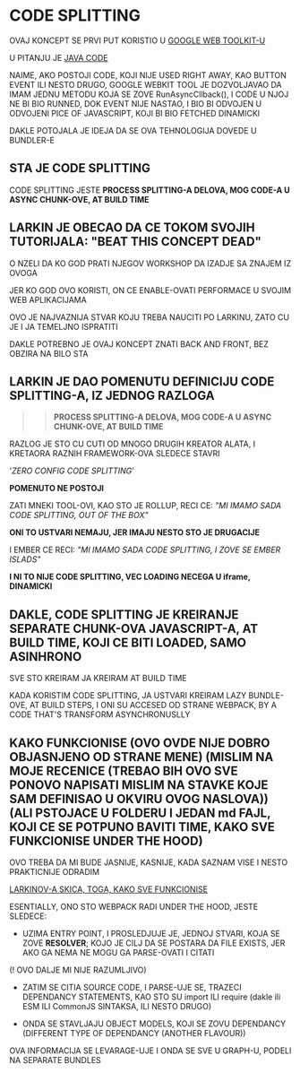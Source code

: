 # CODE SPLITTING

OVAJ KONCEPT SE PRVI PUT KORISTIO U [GOOGLE WEB TOOLKIT-U](http://www.gwtproject.org)

U PITANJU JE [JAVA CODE](https://docs.google.com/presentation/d/1FW3GT9Ww1S6SEGu8HAO5eRZUFggfVuFE2ievNCDWVDo/edit#slide=id.g376e8d6b61_0_37)

NAIME, AKO POSTOJI CODE, KOJI NIJE USED RIGHT AWAY, KAO BUTTON EVENT ILI NESTO DRUGO, GOOGLE WEBKIT TOOL JE DOZVOLJAVAO DA IMAM JEDNU METODU KOJA SE ZOVE RunAsyncCllback(), I CODE U NJOJ NE BI BIO RUNNED, DOK EVENT NIJE NASTAO, I BIO BI ODVOJEN U ODVOJENI PICE OF JAVASCRIPT, KOJI BI BIO FETCHED DINAMICKI

DAKLE POTOJALA JE IDEJA DA SE OVA TEHNOLOGIJA DOVEDE U BUNDLER-E

## STA JE CODE SPLITTING

CODE SPLITTING JESTE **PROCESS SPLITTING-A DELOVA, MOG CODE-A U ASYNC CHUNK-OVE, AT BUILD TIME**

## LARKIN JE OBECAO DA CE TOKOM SVOJIH TUTORIJALA: "BEAT THIS CONCEPT DEAD"

O NZELI DA KO GOD PRATI NJEGOV WORKSHOP DA IZADJE SA ZNAJEM IZ OVOGA

JER KO GOD OVO KORISTI, ON CE ENABLE-OVATI PERFORMACE U SVOJIM WEB APLIKACIJAMA

OVO JE NAJVAZNIJA STVAR KOJU TREBA NAUCITI PO LARKINU, ZATO CU JE I JA TEMELJNO ISPRATITI

DAKLE POTREBNO JE OVAJ KONCEPT ZNATI BACK AND FRONT, BEZ OBZIRA NA BILO STA

## LARKIN JE DAO POMENUTU DEFINICIJU CODE SPLITTING-A, IZ JEDNOG RAZLOGA

>> **PROCESS SPLITTING-A DELOVA, MOG CODE-A U ASYNC CHUNK-OVE, AT BUILD TIME**

RAZLOG JE STO CU CUTI OD MNOGO DRUGIH KREATOR ALATA, I KRETAORA RAZNIH FRAMEWORK-OVA SLEDECE STAVRI

'*ZERO CONFIG CODE SPLITTING*'

**POMENUTO NE POSTOJI**

ZATI MNEKI TOOL-OVI, KAO STO JE ROLLUP, RECI CE: *"MI IMAMO SADA CODE SPLITTING, OUT OF THE BOX"*

**ONI TO USTVARI NEMAJU, JER IMAJU NESTO STO JE DRUGACIJE**

I EMBER CE RECI: *"MI IMAMO SADA CODE SPLITTING, I ZOVE SE EMBER ISLADS"*

**I NI TO NIJE CODE SPLITTING, VEC LOADING NECEGA U iframe, DINAMICKI**

## DAKLE, CODE SPLITTING JE KREIRANJE SEPARATE CHUNK-OVA JAVASCRIPT-A, AT BUILD TIME, KOJI CE BITI LOADED, SAMO ASINHRONO

SVE STO KREIRAM JA KREIRAM AT BUILD TIME

KADA KORISTIM CODE SPLITTING, JA USTVARI KREIRAM LAZY BUNDLE-OVE, AT BUILD STEPS, I ONI SU ACCESED OD STRANE WEBPACK, BY A CODE THAT'S TRANSFORM ASYNCHRONUSLLY

## KAKO FUNKCIONISE (OVO OVDE NIJE DOBRO OBJASNJENO OD STRANE MENE) (MISLIM NA MOJE RECENICE (TREBAO BIH OVO SVE PONOVO NAPISATI MISLIM NA STAVKE KOJE SAM DEFINISAO U OKVIRU OVOG NASLOVA)) (ALI PSTOJACE U FOLDERU I JEDAN md FAJL, KOJI CE SE POTPUNO BAVITI TIME, KAKO SVE FUNKCIONISE UNDER THE HOOD)

OVO TREBA DA MI BUDE JASNIJE, KASNIJE, KADA SAZNAM VISE I NESTO PRAKTICNIJE ODRADIM

[LARKINOV-A SKICA, TOGA, KAKO SVE FUNKCIONISE](https://docs.google.com/presentation/d/1FW3GT9Ww1S6SEGu8HAO5eRZUFggfVuFE2ievNCDWVDo/edit#slide=id.g376e8d6b61_0_57)

ESENTIALLY, ONO STO WEBPACK RADI UNDER THE HOOD, JESTE SLEDECE:

- UZIMA ENTRY POINT, I PROSLEDJUJE JE, JEDNOJ STVARI, KOJA SE ZOVE **RESOLVER**; KOJO JE CILJ DA SE POSTARA DA FILE EXISTS, JER AKO GA NEMA NE MOGU GA PARSE-OVATI I CITATI

(! OVO DALJE MI NIJE RAZUMLJIVO)

- ZATIM SE CITIA SOURCE CODE, I PARSE-UJE SE, TRAZECI DEPENDANCY STATEMENTS, KAO STO SU import ILI require (dakle ili ESM ILI CommonJS SINTAKSA, ILI NESTO DRUGO)

- ONDA SE STAVLJAJU OBJECT MODELS, KOJI SE ZOVU DEPENDANCY (DIFFERENT TYPE OF DEPENDANCY (ANOTHER FLAVOUR))

OVA INFORMACIJA SE LEVARAGE-UJE I ONDA SE SVE U GRAPH-U, PODELI NA SEPARATE BUNDLES